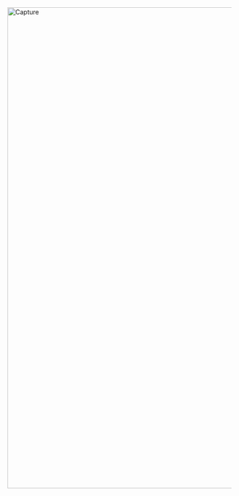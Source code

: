 <img width="1920" height="1080" alt="Capture" src="https://github.com/user-attachments/assets/c61cdaa3-4e66-4860-a232-f0527b76ae93" />
